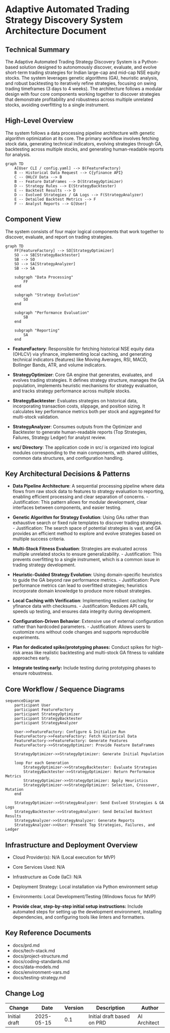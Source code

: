 # Adaptive Automated Trading Strategy Discovery System Architecture Document

## Technical Summary

The Adaptive Automated Trading Strategy Discovery System is a Python-based solution designed to autonomously discover, evaluate, and evolve short-term trading strategies for Indian large-cap and mid-cap NSE equity stocks. The system leverages genetic algorithms (GA), heuristic analysis, and robust backtesting to iteratively refine strategies, focusing on swing trading timeframes (3 days to 4 weeks). The architecture follows a modular design with four core components working together to discover strategies that demonstrate profitability and robustness across multiple unrelated stocks, avoiding overfitting to a single instrument.

## High-Level Overview

The system follows a data processing pipeline architecture with genetic algorithm optimization at its core. The primary workflow involves fetching stock data, generating technical indicators, evolving strategies through GA, backtesting across multiple stocks, and generating human-readable reports for analysis.

```mermaid
graph TD
    A[User CLI / config.yaml] --> B(FeatureFactory)
    B -- Historical Data Request --> C{yfinance API}
    C -- OHLCV Data --> B
    B -- Feature DataFrames --> D(StrategyOptimizer)
    D -- Strategy Rules --> E(StrategyBacktester)
    E -- Backtest Results --> D
    D -- Evolved Strategies / GA Logs --> F(StrategyAnalyzer)
    E -- Detailed Backtest Metrics --> F
    F -- Analyst Reports --> G[User]
```

## Component View

The system consists of four major logical components that work together to discover, evaluate, and report on trading strategies.

```mermaid
graph TD
    FF[FeatureFactory] --> SO[StrategyOptimizer]
    SO --> SB[StrategyBacktester]
    SB --> SO
    SO --> SA[StrategyAnalyzer]
    SB --> SA
    
    subgraph "Data Processing"
        FF
    end
    
    subgraph "Strategy Evolution"
        SO
    end
    
    subgraph "Performance Evaluation"
        SB
    end
    
    subgraph "Reporting"
        SA
    end
```

- **FeatureFactory**: Responsible for fetching historical NSE equity data (OHLCV) via yfinance, implementing local caching, and generating technical indicators (features) like Moving Averages, RSI, MACD, Bollinger Bands, ATR, and volume indicators.

- **StrategyOptimizer**: Core GA engine that generates, evaluates, and evolves trading strategies. It defines strategy structure, manages the GA population, implements heuristic mechanisms for strategy evaluation, and tracks strategy performance across multiple stocks.

- **StrategyBacktester**: Evaluates strategies on historical data, incorporating transaction costs, slippage, and position sizing. It calculates key performance metrics both per stock and aggregated for multi-stock validation.

- **StrategyAnalyzer**: Consumes outputs from the Optimizer and Backtester to generate human-readable reports (Top Strategies, Failures, Strategy Ledger) for analyst review.

- **src/ Directory**: The application code in src/ is organized into logical modules corresponding to the main components, with shared utilities, common data structures, and configuration handling.

## Key Architectural Decisions & Patterns

- **Data Pipeline Architecture**: A sequential processing pipeline where data flows from raw stock data to features to strategy evaluation to reporting, enabling efficient processing and clear separation of concerns. - Justification: This pattern allows for modular development, clear interfaces between components, and easier testing.

- **Genetic Algorithm for Strategy Evolution**: Using GAs rather than exhaustive search or fixed rule templates to discover trading strategies. - Justification: The search space of potential strategies is vast, and GA provides an efficient method to explore and evolve strategies based on multiple success criteria.

- **Multi-Stock Fitness Evaluation**: Strategies are evaluated across multiple unrelated stocks to ensure generalizability. - Justification: This prevents overfitting to a single instrument, which is a common issue in trading strategy development.

- **Heuristic-Guided Strategy Evolution**: Using domain-specific heuristics to guide the GA beyond raw performance metrics. - Justification: Pure performance metrics can lead to overfitted strategies; heuristics incorporate domain knowledge to produce more robust strategies.

- **Local Caching with Verification**: Implementing resilient caching for yfinance data with checksums. - Justification: Reduces API calls, speeds up testing, and ensures data integrity during development.

- **Configuration-Driven Behavior**: Extensive use of external configuration rather than hardcoded parameters. - Justification: Allows users to customize runs without code changes and supports reproducible experiments.

- **Plan for dedicated spike/prototyping phases:** Conduct spikes for high-risk areas like realistic backtesting and multi-stock GA fitness to validate approaches early.

- **Integrate testing early:** Include testing during prototyping phases to ensure robustness.

## Core Workflow / Sequence Diagrams

```mermaid
sequenceDiagram
    participant User
    participant FeatureFactory
    participant StrategyOptimizer
    participant StrategyBacktester
    participant StrategyAnalyzer
    
    User->>FeatureFactory: Configure & Initialize Run
    FeatureFactory->>FeatureFactory: Fetch Historical Data
    FeatureFactory->>FeatureFactory: Generate Features
    FeatureFactory->>StrategyOptimizer: Provide Feature DataFrames
    
    StrategyOptimizer->>StrategyOptimizer: Generate Initial Population
    
    loop For each Generation
        StrategyOptimizer->>StrategyBacktester: Evaluate Strategies
        StrategyBacktester->>StrategyOptimizer: Return Performance Metrics
        StrategyOptimizer->>StrategyOptimizer: Apply Heuristics
        StrategyOptimizer->>StrategyOptimizer: Selection, Crossover, Mutation
    end
    
    StrategyOptimizer->>StrategyAnalyzer: Send Evolved Strategies & GA Logs
    StrategyBacktester->>StrategyAnalyzer: Send Detailed Backtest Results
    StrategyAnalyzer->>StrategyAnalyzer: Generate Reports
    StrategyAnalyzer->>User: Present Top Strategies, Failures, and Ledger
```

## Infrastructure and Deployment Overview

- Cloud Provider(s): N/A (Local execution for MVP)
- Core Services Used: N/A
- Infrastructure as Code (IaC): N/A
- Deployment Strategy: Local installation via Python environment setup
- Environments: Local Development/Testing (Windows focus for MVP)

- **Provide clear, step-by-step initial setup instructions:** Include automated steps for setting up the development environment, installing dependencies, and configuring tools like linters and formatters.

## Key Reference Documents

- docs/prd.md
- docs/tech-stack.md
- docs/project-structure.md
- docs/coding-standards.md
- docs/data-models.md
- docs/environment-vars.md
- docs/testing-strategy.md

## Change Log

| Change        | Date       | Version | Description                  | Author         |
| ------------- | ---------- | ------- | ---------------------------- | -------------- |
| Initial draft | 2025-05-15 | 0.1     | Initial draft based on PRD   | AI Architect   | 